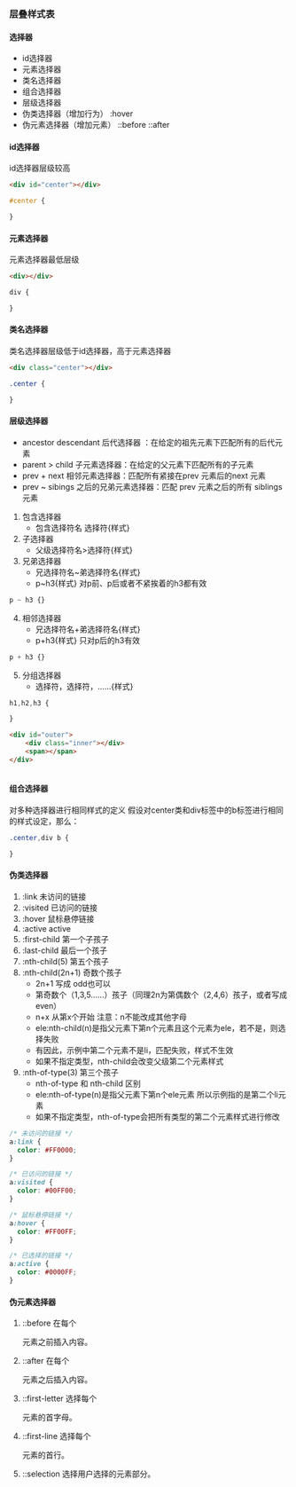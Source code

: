 ### 层叠样式表

#### 选择器
* id选择器
* 元素选择器
* 类名选择器
* 组合选择器
* 层级选择器
* 伪类选择器（增加行为） :hover
* 伪元素选择器（增加元素） ::before ::after

#### id选择器
id选择器层级较高
```html
<div id="center"></div>
```
```css
#center {

}
```
#### 元素选择器
元素选择器最低层级
```html
<div></div>
```
```css
div {

}
```
#### 类名选择器
类名选择器层级低于id选择器，高于元素选择器
```html
<div class="center"></div>
```
```css
.center {

}
```

#### 层级选择器
* ancestor descendant 后代选择器 ：在给定的祖先元素下匹配所有的后代元素
* parent > child 子元素选择器：在给定的父元素下匹配所有的子元素
* prev + next 相邻元素选择器：匹配所有紧接在prev 元素后的next 元素
* prev ~ sibings 之后的兄弟元素选择器：匹配 prev 元素之后的所有 siblings 元素

1. 包含选择器
    * 包含选择符名 选择符{样式}
2. 子选择器
    * 父级选择符名>选择符{样式}
3. 兄弟选择器
    * 兄选择符名~弟选择符名{样式}
    * p~h3{样式} 对p前、p后或者不紧挨着的h3都有效
```css
p ~ h3 {}
```
4. 相邻选择器
    * 兄选择符名+弟选择符名{样式}
    * p+h3{样式} 只对p后的h3有效
```css
p + h3 {}
```
5. 分组选择器
    * 选择符，选择符，……{样式}
```css
h1,h2,h3 {

}
```
```html
<div id="outer">
    <div class="inner"></div>
    <span></span>
</div>
```
```css

```
#### 组合选择器
对多种选择器进行相同样式的定义
假设对center类和div标签中的b标签进行相同的样式设定，那么：
```css
.center,div b {

}
```
#### 伪类选择器
1. :link 未访问的链接
2. :visited 已访问的链接
3. :hover 鼠标悬停链接
4. :active active
5. :first-child 第一个子孩子
6. :last-child 最后一个孩子
7. :nth-child(5)  第五个孩子
8. :nth-child(2n+1) 奇数个孩子
    * 2n+1 写成 odd也可以
    * 第奇数个（1,3,5……）孩子（同理2n为第偶数个（2,4,6）孩子，或者写成even）
    * n+x 从第x个开始 注意：n不能改成其他字母
    * ele:nth-child(n)是指父元素下第n个元素且这个元素为ele，若不是，则选择失败
    * 有因此，示例中第二个元素不是li，匹配失败，样式不生效
    * 如果不指定类型，nth-child会改变父级第二个元素样式
9. :nth-of-type(3) 第三个孩子
    * nth-of-type 和  nth-child 区别
    * ele:nth-of-type(n)是指父元素下第n个ele元素 所以示例指的是第二个li元素
    * 如果不指定类型，nth-of-type会把所有类型的第二个元素样式进行修改

```css
/* 未访问的链接 */
a:link {
  color: #FF0000;
}

/* 已访问的链接 */
a:visited {
  color: #00FF00;
}

/* 鼠标悬停链接 */
a:hover {
  color: #FF00FF;
}

/* 已选择的链接 */
a:active {
  color: #0000FF;
}
```
#### 伪元素选择器
1. ::before 在每个 <p> 元素之前插入内容。
2. ::after 在每个 <p> 元素之后插入内容。
3. ::first-letter 选择每个 <p> 元素的首字母。
4. ::first-line 选择每个 <p> 元素的首行。
5. ::selection 选择用户选择的元素部分。